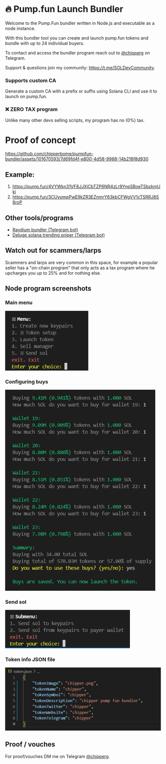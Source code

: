 # 🔥 Pump.fun Launch Bundler
Welcome to the Pump.Fun bundler written in Node.js and executable as a node instance.

With this bundler tool you can create and launch pump.fun tokens and bundle with up to 24 individual buyers.

To contact and access the bundler program reach out to [@chipperg](https://t.me/chipperg) on Telegram.

Support & questions join my community: https://t.me/SOLDevCommunity.

### Supports custom CA
Generate a custom CA with a prefix or suffix using Solana CLI and use it to launch on pump.fun.

### ❌ ZERO TAX program
Unlike many other devs selling scripts, my program has no (0%) tax.

# Proof of concept
https://github.com/chipperbome/pumpfun-bundler/assets/101670593/7d69fd4f-e800-4d58-9988-14b218f8d930

## Example:
1. https://pump.fun/4VYWkn31VF8JJXjCbTZP6NR4zLr9YnpSBoeTSbzkmUki
2. https://pump.fun/3CUyompPwE9kZR3EZnmrY63kbCFWgVV1cTSRRJ8S8roP

## Other tools/programs
- [Raydium bundler (Telegram bot)](https://t.me/SOLBundlerManagerBot)
- [Deluge solana trending sniper (Telegram bot)](https://t.me/DTrendSniperBot)

## Watch out for scammers/larps
Scammers and larps are very common in this space, for example a popular seller has a "on-chain program" that only acts as a tax program where he upcharges you up to 25% and for nothing else.

## Node program screenshots

### Main menu
![Main Pump.Fun bundler menu](https://github.com/chipperbome/pumpfun-bundler/blob/main/main-menu.jpg?raw=true)

### Configuring buys
![Pump.Fun bundler configuring buys](https://github.com/chipperbome/pumpfun-bundler/blob/main/configuring-buys.jpg?raw=true)

### Send sol
![Pump.Fun bundler send sol](https://github.com/chipperbome/pumpfun-bundler/blob/main/send-sol.jpg?raw=true)

### Token info JSON file
![Pump.Fun bundler token info JSON file](https://github.com/chipperbome/pumpfun-bundler/blob/main/token-json.jpg?raw=true)

## Proof / vouches
For proof/vouches DM me on Telegram [@chipperg](https://t.me/chipperg).

